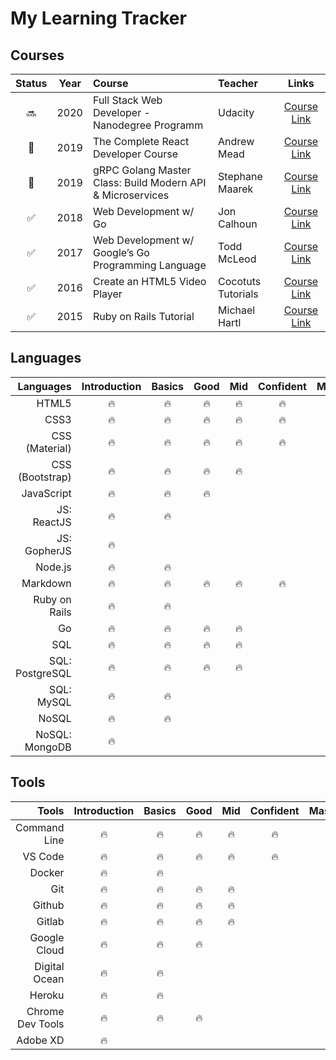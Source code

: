 # My Learning Tracker

## Courses

|       Status       |  Year   |         Course         |     Teacher     |                    Links                  |
| :----------------: | :-----: | :--------------------- |  :------------- | :---------------------------------------: |
|       :soon:     |   2020  |  Full Stack Web Developer - Nanodegree Programm  |   Udacity  | [Course Link](https://www.udacity.com/course/full-stack-web-developer-nanodegree--nd0044) |
|       :wrench:     |   2019  |  The Complete React Developer Course  |    Andrew Mead  | [Course Link](https://www.udemy.com/course/react-2nd-edition/) |
|       :wrench:     |   2019  |  gRPC Golang Master Class: Build Modern API & Microservices  |    Stephane Maarek  | [Course Link](https://www.udemy.com/course/grpc-golang/) |
| :white_check_mark: |   2018  |  Web Development w/ Go  |    Jon Calhoun    | [Course Link](https://www.usegolang.com/)     |
| :white_check_mark: |   2017  |  Web Development w/ Google’s Go Programming Language  |    Todd McLeod    | [Course Link](https://www.udemy.com/course/go-programming-language/)     |
| :white_check_mark: |   2016  |  Create an HTML5 Video Player |   Cocotuts Tutorials  | [Course Link](https://www.udemy.com/course/draft/294794/) |
| :white_check_mark: |   2015  |  Ruby on Rails Tutorial       |    Michael Hartl      | [Course Link](https://www.railstutorial.org/) |


## Languages

| Languages       | Introduction  |  Basics |   Good  |   Mid   |   Confident   |  Master |
| --------------: | :-----------: |  :----: |  :----: |  :----: |  :---------:  |  :----: |
| HTML5           |    :fire:     |  :fire: |  :fire: |  :fire: |     :fire:    |         |
| CSS3            |    :fire:     |  :fire: |  :fire: |  :fire: |     :fire:    |         |
| CSS (Material)  |    :fire:     |  :fire: |  :fire: |  :fire: |     :fire:    |         |
| CSS (Bootstrap) |    :fire:     |  :fire: |  :fire: |  :fire: |               |         |
| JavaScript      |    :fire:     |  :fire: |  :fire: |         |               |         |
| JS: ReactJS     |    :fire:     |  :fire: |         |         |               |         |
| JS: GopherJS    |    :fire:     |         |         |         |               |         |
| Node.js         |    :fire:     |  :fire: |         |         |               |         |
| Markdown        |    :fire:     |  :fire: |  :fire: |  :fire: |     :fire:    |         |
| Ruby on Rails   |    :fire:     |  :fire: |         |         |               |         |
| Go              |    :fire:     |  :fire: |  :fire: |  :fire: |               |         |
| SQL             |    :fire:     |  :fire: |  :fire: |  :fire: |               |         |
| SQL: PostgreSQL |    :fire:     |  :fire: |  :fire: |  :fire: |               |         |
| SQL: MySQL      |    :fire:     |  :fire: |         |         |               |         |
| NoSQL           |    :fire:     |  :fire: |         |         |               |         |
| NoSQL: MongoDB  |    :fire:     |         |         |         |               |         |


## Tools 

| Tools            | Introduction  |  Basics |   Good  |   Mid   |   Confident   |  Master |
| ---------------: | :-----------: |  :----: |  :----: |  :----: |  :---------:  |  :----: |
| Command Line     |    :fire:     |  :fire: |  :fire: |  :fire: |    :fire:     |         |
| VS Code          |    :fire:     |  :fire: |  :fire: |  :fire: |    :fire:     |         |
| Docker           |    :fire:     |  :fire: |         |         |               |         |
| Git              |    :fire:     |  :fire: |  :fire: |  :fire: |               |         |
| Github           |    :fire:     |  :fire: |  :fire: |  :fire: |               |         |
| Gitlab           |    :fire:     |  :fire: |  :fire: |  :fire: |               |         |
| Google Cloud     |    :fire:     |  :fire: |  :fire: |         |               |         |
| Digital Ocean    |    :fire:     |  :fire: |         |         |               |         |
| Heroku           |    :fire:     |  :fire: |         |         |               |         |
| Chrome Dev Tools |    :fire:     |  :fire: |  :fire: |         |               |         |
| Adobe XD         |    :fire:     |         |         |         |               |         |

